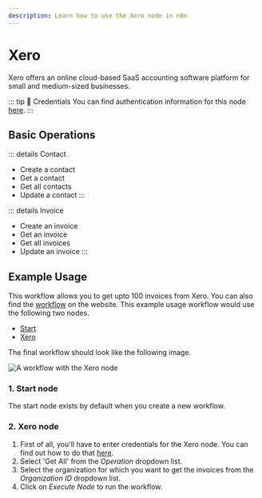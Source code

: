 ```yaml
---
description: Learn how to use the Xero node in n8n
---
```


# Xero

Xero offers an online cloud-based SaaS accounting software platform for small and medium-sized businesses.

::: tip 🔑 Credentials
You can find authentication information for this node [here](../../../credentials/Xero/README.md).
:::

## Basic Operations

::: details Contact
- Create a contact
- Get a contact
- Get all contacts
- Update a contact
:::

::: details Invoice
- Create an invoice
- Get an invoice
- Get all invoices
- Update an invoice
:::

## Example Usage

This workflow allows you to get upto 100 invoices from Xero. You can also find the [workflow](https://n8n.io/workflows/543) on the website. This example usage workflow would use the following two nodes.
- [Start](../../core-nodes/Start/README.md)
- [Xero]()

The final workflow should look like the following image.

![A workflow with the Xero node](./workflow.png)

### 1. Start node

The start node exists by default when you create a new workflow.

### 2. Xero node

1. First of all, you'll have to enter credentials for the Xero node. You can find out how to do that [here](../../../credentials/Xero/README.md).
2. Select 'Get All' from the *Operation* dropdown list.
3. Select the organization for which you want to get the invoices from the *Organization ID* dropdown list.
4. Click on *Execute Node* to run the workflow.

